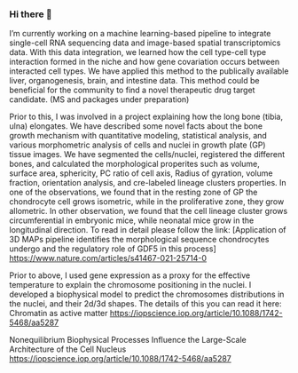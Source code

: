### Hi there 👋

I’m currently working on a machine learning-based pipeline to integrate single-cell RNA sequencing data and image-based spatial transcriptomics data. With this data integration, we learned how the cell type-cell type interaction formed in the niche and how gene covariation occurs between interacted cell types. We have applied this method to the publically available liver, organogenesis, brain, and intestine data. This method could be beneficial for the community to find a novel therapeutic drug target candidate. (MS and packages under preparation)


Prior to this, I was involved in a project explaining how the long bone (tibia, ulna) elongates. We have described some novel facts about the bone growth mechanism with quantitative modeling, statistical analysis, and various morphometric analysis of cells and nuclei in growth plate (GP) tissue images. We have segmented the cells/nuclei, registered the different bones, and calculated the morphological properites such as volume, surface area, sphericity, PC ratio of cell axis, Radius of gyration, volume fraction, orientation analysis, and cre-labeled lineage clusters properties. In one of the observations, we found that in the resting zone of GP the chondrocyte cell grows isometric, while in the proliferative zone, they grow allometric. In other observation, we found that the cell lineage cluster grows circumferential in embryonic mice, while neonatal mice grow in the longitudinal direction. To read in detail please follow the link: [Application of 3D MAPs pipeline identifies the morphological sequence chondrocytes undergo and the regulatory role of GDF5 in this process]
https://www.nature.com/articles/s41467-021-25714-0


Prior to above, I used gene expression as a proxy for the effective temperature to explain the chromosome positioning in the nuclei. I developed a biophysical model to predict the chromosomes distributions in the nuclei, and their 2d/3d shapes. The details of this you can read it here: 
Chromatin as active matter
https://iopscience.iop.org/article/10.1088/1742-5468/aa5287

Nonequilibrium Biophysical Processes Influence the Large-Scale Architecture of the Cell Nucleus
[https://iopscience.iop.org/article/10.1088/1742-5468/aa5287
](https://www.cell.com/biophysj/fulltext/S0006-3495(19)30940-3)

<!--
**ankitbioinfo/ankitbioinfo** is a ✨ _special_ ✨ repository because its `README.md` (this file) appears on your GitHub profile.



Here are some ideas to get you started:

- 🔭 



- 🌱 I’m currently learning ...
- 👯 I’m looking to collaborate on ...
- 🤔 I’m looking for help with ...
- 💬 Ask me about ...
- 📫 How to reach me: ...
- 😄 Pronouns: ...
- ⚡ Fun fact: ...
-->
